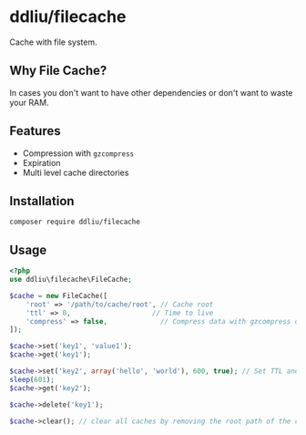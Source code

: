 # ddliu/filecache

Cache with file system.

## Why File Cache?

In cases you don't want to have other dependencies or don't want to waste your RAM.

## Features

- Compression with `gzcompress`
- Expiration
- Multi level cache directories

## Installation

```
composer require ddliu/filecache
```

## Usage

```php
<?php
use ddliu\filecache\FileCache;

$cache = new FileCache([
    'root' => '/path/to/cache/root', // Cache root
    'ttl' => 0,                    // Time to live
    'compress' => false,             // Compress data with gzcompress or not
]);

$cache->set('key1', 'value1');
$cache->get('key1');

$cache->set('key2', array('hello', 'world'), 600, true); // Set TTL and compression
sleep(601);
$cache->get('key2');

$cache->delete('key1');

$cache->clear(); // clear all caches by removing the root path of the cache
```